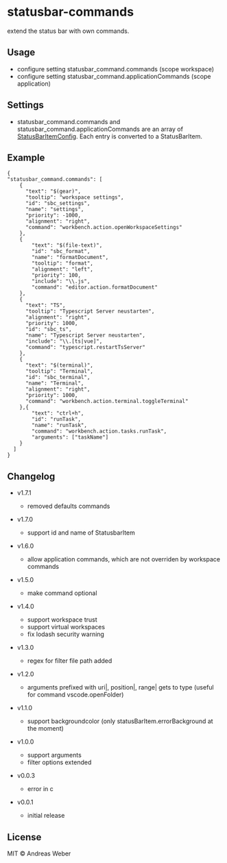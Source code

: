 # statusbar-commands

extend the status bar with own commands.

## Usage

* configure setting statusbar_command.commands (scope workspace)
* configure setting statusbar_command.applicationCommands (scope application)

## Settings
* statusbar_command.commands and statusbar_command.applicationCommands are an array of [StatusBarItemConfig](https://github.com/AnWeber/vscode-statusbar-command/blob/main/src/statusBarItemConfig.ts). Each entry is converted to a StatusBarItem.


## Example
```
{
"statusbar_command.commands": [
    {
      "text": "$(gear)",
      "tooltip": "workspace settings",
      "id": "sbc_settings",
      "name": "settings",
      "priority": -1000,
      "alignment": "right",
      "command": "workbench.action.openWorkspaceSettings"
    },
    {
        "text": "$(file-text)",
        "id": "sbc_format",
        "name": "formatDocument",
        "tooltip": "format",
        "alignment": "left",
        "priority": 100,
        "include": "\\.js",
        "command": "editor.action.formatDocument"
    },
    {
      "text": "TS",
      "tooltip": "Typescript Server neustarten",
      "alignment": "right",
      "priority": 1000,
      "id": "sbc_ts",
      "name": "Typescript Server neustarten",
      "include": "\\.[ts|vue]",
      "command": "typescript.restartTsServer"
    },
    {
      "text": "$(terminal)",
      "tooltip": "Terminal",
      "id": "sbc_terminal",
      "name": "Terminal",
      "alignment": "right",
      "priority": 1000,
      "command": "workbench.action.terminal.toggleTerminal"
    },{
        "text": "ctrl+h",
        "id": "runTask",
        "name": "runTask",
        "command": "workbench.action.tasks.runTask",
        "arguments": ["taskName"]
    }
  ]
}
```

## Changelog

* v1.7.1
    * removed defaults commands
* v1.7.0
    * support id and name of StatusbarItem
* v1.6.0
    * allow application commands, which are not overriden by workspace commands
* v1.5.0
    * make command optional
* v1.4.0
    * support workspace trust
    * support virtual workspaces
    * fix lodash security warning
* v1.3.0
    * regex for filter file path added
* v1.2.0
    * arguments prefixed with uri|, position|, range| gets to type (useful for command vscode.openFolder)
* v1.1.0
    * support backgroundcolor (only statusBarItem.errorBackground at the moment)
* v1.0.0
    * support arguments
    * filter options extended
* v0.0.3
    * error in c

* v0.0.1
    * initial release

## License

MIT © Andreas Weber

